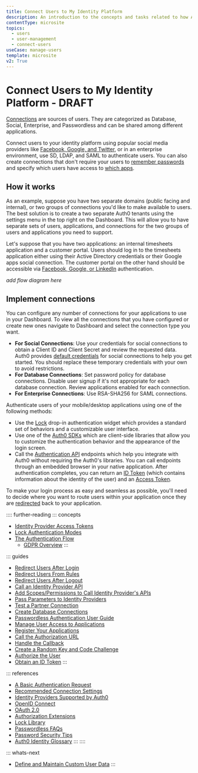 ```yaml
---
title: Connect Users to My Identity Platform
description: An introduction to the concepts and tasks related to how Auth0 enables you to connect users to your apps based on their user profile information. 
contentType: microsite
topics:
  - users
  - user-management
  - connect-users
useCase: manage-users
template: microsite
v2: True
---
```


# Connect Users to My Identity Platform - DRAFT

[Connections](/connections) are sources of users. They are categorized as Database, Social, Enterprise, and Passwordless and can be shared among different applications.

Connect users to your identity platform using popular social media providers like [Facebook, Google, and Twitter](/identityproviders), or in an enterprise environment, use SD, LDAP, and SAML to authenticate users. You can also create connections that don't require your users to [remember passwords](/connections/passwordless/user-guide) and specify which users have access to [which apps](/users/guides/manage-user-access-to-applications). 

## How it works

As an example, suppose you have two separate domains (public facing and internal), or two groups of connections you'd like to make available to users. The best solution is to create a two separate Auth0 tenants using the settings menu in the top right on the Dashboard. This will allow you to have separate sets of users, applications, and connections for the two groups of users and applications you need to support.

Let's suppose that you have two applications: an internal timesheets application and a customer portal. Users should log in to the timesheets application either using their Active Directory credentials or their Google apps social connection. The customer portal on the other hand should be accessible via [Facebook, Google, or LinkedIn](/identityproviders) authentication.

*add flow diagram here*

## Implement connections

You can configure any number of connections for your applications to use in your Dashboard. To view all the connections that you have configured or create new ones navigate to Dashboard and select the connection type you want.

* **For Social Connections**: Use your credentials for social connections to obtain a Client ID and Client Secret and review the requested data. Auth0 provides [default credentials](/connections/social/devkeys) for social connections to help you get started. You should replace these temporary credentials with your own to avoid restrictions.
* **For Database Connections**: Set password policy for database connections. Disable user signup if it's not appropriate for each database connection. Review applications enabled for each connection. 
* **For Enterprise Connections**: Use RSA-SHA256 for SAML connections. 

Authenticate users of your mobile/desktop applications using one of the following methods:

* Use the [Lock](/libraries#lock) drop-in authentication widget which provides a standard set of behaviors and a customizable user interface. 
* Use one of the [Auth0 SDKs](/libraries) which are client-side libraries that allow you to customize the authentication behavior and the appearance of the login screen. 
* Call the [Authentication API](/api/authentication) endpoints which help you integrate with Auth0 without requiring the Auth0's libraries. You can call endpoints through an embedded browser in your native application. After authentication completes, you can return an [ID Token](/tokens/id-token) (which contains information about the identity of the user) and an [Access Token](/tokens/concepts/overview-access-tokens).

To make your login process as easy and seamless as possible, you'll need to decide where you want to route users within your application once they are [redirected](/users/guides/redirect-users-after-login) back to your application. 

:::: further-reading
::: concepts
  * [Identity Provider Access Tokens](/tokens/concepts/overview-idp-access-tokens)
  * [Lock Authentication Modes](/libraries/lock/v11/authentication-modes)
  * [The Authentication Flow](/application-auth/current/client-side-web#the-authentication-flow)
    * [GDPR Overview](/compliance/overview-gdpr)
:::

::: guides
  * [Redirect Users After Login](/users/guides/redirect-users-after-login)
  * [Redirect Users From Rules](/rules/current/redirect)
  * [Redirect Users After Logout](/logout#redirect-users-after-logout)
  * [Call an Identity Provider API](/connections/calling-an-external-idp-api)
  * [Add Scopes/Permissions to Call Identity Provider's APIs](/connections/adding-scopes-for-an-external-idp)
  * [Pass Parameters to Identity Providers](/connections/pass-parameters-to-idps)
  * [Test a Partner Connection](/connections/how-to-test-partner-connection)
  * [Create Database Connections](/connections/database)
  * [Passwordless Authentication User Guide](/connections/passwordless/user-guide)
  * [Manage User Access to Applications](/users/guides/manage-user-access-to-applications)
  * [Register Your Applications](/application-auth/current/client-side-web#register-your-applications)
  * [Call the Authorization URL](/application-auth/current/client-side-web#call-the-authorization-url)
  * [Handle the Callback](/application-auth/current/client-side-web#handle-the-callback)
  * [Create a Random Key and Code Challenge](/application-auth/current/mobile-desktop#step-1-create-a-random-key-and-the-code-challenge)
  * [Authorize the User](/application-auth/current/mobile-desktop#step-2-authorize-the-user)
  * [Obtain an ID Token](/application-auth/current/mobile-desktop#step-3-obtain-an-id-token)
:::

::: references
  * [A Basic Authentication Request](/application-auth/current/client-side-web#a-basic-authentication-request)
  * [Recommended Connection Settings](/best-practices/connection-settings)
  * [Identity Providers Supported by Auth0](/identityproviders)
  * [OpenID Connect](/protocols/oidc)
  * [OAuth 2.0](protocols/oauth2)
  * [Authorization Extensions](/extensions/authorization-extension/v2/index)
  * [Lock Library](https://github.com/auth0/lock)
  * [Passwordless FAQs](/connections/passwordless/faq)
  * [Password Security Tips](/anomaly-detection/password-security-tips)
  * [Auth0 Identity Glossary](https://auth0.com/identity-glossary)
:::
::::

::: whats-next

* [Define and Maintain Custom User Data](/microsites/manage-my-users/define-maintain-custom-user-data)
:::